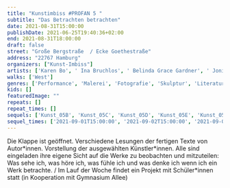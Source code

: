```yaml
---
title: "Kunstimbiss #PROFAN 5 "
subtitle: "Das Betrachten betrachten"
date: 2021-08-31T15:00:00
publishDate: 2021-06-25T19:40:36+02:00
end: 2021-08-31T18:00:00
draft: false
street: "Große Bergstraße  / Ecke Goethestraße"
address: "22767 Hamburg"
organizers: ["Kunst-Imbiss"]
artists: ['Karen Bo', ' Ina Bruchlos', ' Belinda Grace Gardner', ' Jonis Hartmann', ' Dagrun Hintze', ' Tania Kibermanis', ' Lutz Kramer', ' Veronika Schöne']
walks: ['West']
genres: ['Performance', 'Malerei', 'Fotografie', 'Skulptur', 'Literatur']
kids: []
featuredImage: ""
repeats: []
repeat_times: []
sequels: ['Kunst_05B', 'Kunst_05C', 'Kunst_05D', 'Kunst_05E', 'Kunst_05F']
sequel_times: ['2021-09-01T15:00:00', '2021-09-02T15:00:00', '2021-09-03T15:00:00', '2021-09-04T15:00:00', '2021-09-05T15:00:00']
---
```


Die Klappe ist geöffnet. Verschiedene Lesungen der fertigen Texte von Autor\*innen. Vorstellung der ausgewählten Künstler\*innen. Alle sind eingeladen ihre eigene Sicht auf die Werke zu beobachten und mitzuteilen: Was sehe ich, was höre ich, was fühle ich und was denke ich wenn ich ein Werk betrachte. / Im Lauf der Woche findet ein Projekt mit Schüler\*innen statt (in Kooperation mit Gymnasium Allee)   